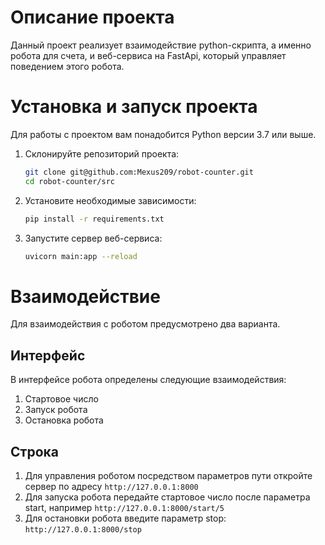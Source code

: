 # Описание проекта
Данный проект реализует взаимодействие python-скрипта, а именно робота для счета, 
и веб-сервиса на FastApi, который управляет поведением этого робота. 

    
# Установка и запуск проекта

Для работы с проектом вам понадобится Python версии 3.7 или выше.

1. Склонируйте репозиторий проекта:
    ```sh
    git clone git@github.com:Mexus209/robot-counter.git
    cd robot-counter/src
    ```
2. Установите необходимые зависимости:
    ```sh
    pip install -r requirements.txt
    ```
3. Запустите сервер веб-сервиса:
    ```sh
    uvicorn main:app --reload
    ```
# Взаимодействие
Для взаимодействия с роботом предусмотрено два варианта.

## Интерфейс
В интерфейсе робота определены следующие взаимодействия:
1. Стартовое число
2. Запуск робота
3. Остановка робота

## Строка
1. Для управления роботом посредством параметров пути откройте сервер по адресу `http://127.0.0.1:8000`
2. Для запуска робота передайте стартовое число после параметра start, например `http://127.0.0.1:8000/start/5`
3. Для остановки робота введите параметр stop: `http://127.0.0.1:8000/stop`
